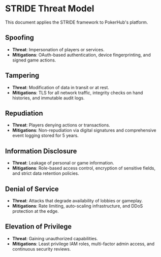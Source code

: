 # STRIDE Threat Model

This document applies the STRIDE framework to PokerHub's platform.

## Spoofing
- **Threat**: Impersonation of players or services.
- **Mitigations**: OAuth-based authentication, device fingerprinting, and signed game actions.

## Tampering
- **Threat**: Modification of data in transit or at rest.
- **Mitigations**: TLS for all network traffic, integrity checks on hand histories, and immutable audit logs.

## Repudiation
- **Threat**: Players denying actions or transactions.
- **Mitigations**: Non-repudiation via digital signatures and comprehensive event logging stored for 5 years.

## Information Disclosure
- **Threat**: Leakage of personal or game information.
- **Mitigations**: Role-based access control, encryption of sensitive fields, and strict data retention policies.

## Denial of Service
- **Threat**: Attacks that degrade availability of lobbies or gameplay.
- **Mitigations**: Rate limiting, auto-scaling infrastructure, and DDoS protection at the edge.

## Elevation of Privilege
- **Threat**: Gaining unauthorized capabilities.
- **Mitigations**: Least privilege IAM roles, multi-factor admin access, and continuous security reviews.
